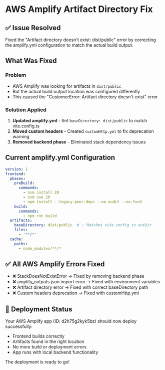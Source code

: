 # AWS Amplify Artifact Directory Fix

## ✅ Issue Resolved
Fixed the "Artifact directory doesn't exist: dist/public" error by correcting the amplify.yml configuration to match the actual build output.

## What Was Fixed

### Problem
- AWS Amplify was looking for artifacts in `dist/public`
- But the actual build output location was configured differently
- This caused the "CustomerError: Artifact directory doesn't exist" error

### Solution Applied
1. **Updated amplify.yml** - Set `baseDirectory: dist/public` to match vite.config.ts
2. **Moved custom headers** - Created `customHttp.yml` to fix deprecation warning
3. **Removed backend phase** - Eliminated stack dependency issues

## Current amplify.yml Configuration
```yaml
version: 1
frontend:
  phases:
    preBuild:
      commands:
        - nvm install 20
        - nvm use 20
        - npm install --legacy-peer-deps --no-audit --no-fund
    build:
      commands:
        - npm run build
  artifacts:
    baseDirectory: dist/public  # ✅ Matches vite.config.ts outDir
    files:
      - '**/*'
  cache:
    paths:
      - node_modules/**/*
```

## ✅ All AWS Amplify Errors Fixed
- ❌ StackDoesNotExistError → Fixed by removing backend phase
- ❌ amplify_outputs.json import error → Fixed with environment variables
- ❌ Artifact directory error → Fixed with correct baseDirectory path
- ❌ Custom headers deprecation → Fixed with customHttp.yml

## 🚀 Deployment Status
Your AWS Amplify app (ID: d2h75g2kyk5bz) should now deploy successfully:
- Frontend builds correctly
- Artifacts found in the right location
- No more build or deployment errors
- App runs with local backend functionality

The deployment is ready to go!
